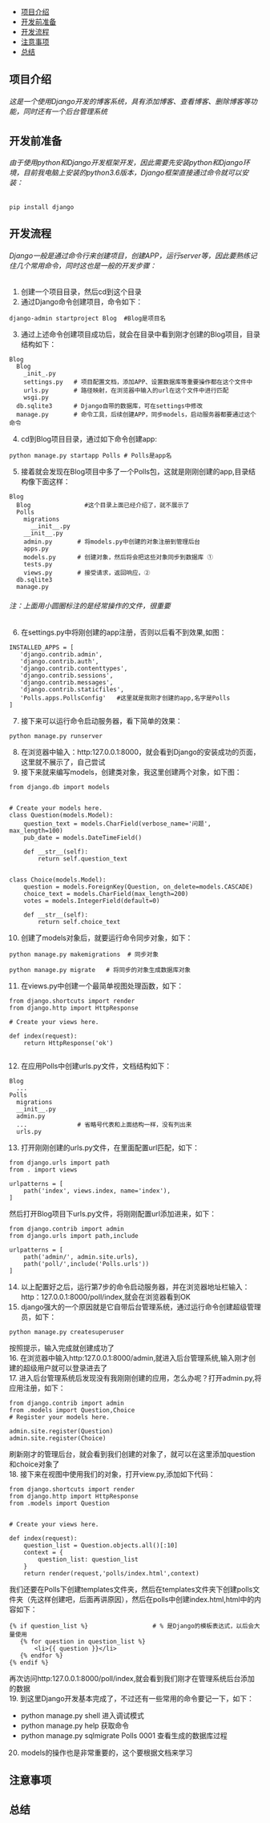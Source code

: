 * [项目介绍](项目介绍)
* [开发前准备](开发前准备)
* [开发流程](开发流程)
* [注意事项](注意事项)
* [总结](总结)


项目介绍
---
###### 这是一个使用Django开发的博客系统，具有添加博客、查看博客、删除博客等功能，同时还有一个后台管理系统

开发前准备
---
###### 由于使用python和Django开发框架开发，因此需要先安装python和Django环境，目前我电脑上安装的python3.6版本，Django框架直接通过命令就可以安装：
```
pip install django
```

开发流程
---
###### Django一般是通过命令行来创建项目，创建APP，运行server等，因此要熟练记住几个常用命令，同时这也是一般的开发步骤：  
1. 创建一个项目目录，然后cd到这个目录  
2. 通过Django命令创建项目，命令如下：
```
django-admin startproject Blog  #Blog是项目名
```
3. 通过上述命令创建项目成功后，就会在目录中看到刚才创建的Blog项目，目录结构如下：
```
Blog
  Blog
    _init_.py
    settings.py   # 项目配置文档，添加APP、设置数据库等重要操作都在这个文件中
    urls.py       # 路径映射，在浏览器中输入的url在这个文件中进行匹配
    wsgi.py
  db.sqlite3      # Django自带的数据库，可在settings中修改
  manage.py       # 命令工具，后续创建APP，同步models，启动服务器都要通过这个命令
```
4. cd到Blog项目目录，通过如下命令创建app:  
```
python manage.py startapp Polls # Polls是app名
````
5. 接着就会发现在Blog项目中多了一个Polls包，这就是刚刚创建的app,目录结构像下面这样：  
```
Blog
  Blog               #这个目录上面已经介绍了，就不展示了
  Polls
    migrations
      __init__.py
    __init__.py  
    admin.py       # 将models.py中创建的对象注册到管理后台
    apps.py       
    models.py      # 创建对象，然后将会把这些对象同步到数据库 ①
    tests.py     
    views.py       # 接受请求，返回响应，②
  db.sqlite3
  manage.py
 ```
 ###### 注：上面用小圆圈标注的是经常操作的文件，很重要  
 6. 在settings.py中将刚创建的app注册，否则以后看不到效果,如图：
 ```
 INSTALLED_APPS = [
    'django.contrib.admin',
    'django.contrib.auth',
    'django.contrib.contenttypes',
    'django.contrib.sessions',
    'django.contrib.messages',
    'django.contrib.staticfiles',
    'Polls.apps.PollsConfig'   #这里就是我刚才创建的app,名字是Polls
]
```
7. 接下来可以运行命令启动服务器，看下简单的效果：
```
python manage.py runserver
```
8. 在浏览器中输入：http:127.0.0.1:8000，就会看到Django的安装成功的页面，这里就不展示了，自己尝试  
9. 接下来就来编写models，创建类对象，我这里创建两个对象，如下图：
```
from django.db import models


# Create your models here.
class Question(models.Model):
    question_text = models.CharField(verbose_name='问题', max_length=100)
    pub_date = models.DateTimeField()

    def __str__(self):
        return self.question_text


class Choice(models.Model):
    question = models.ForeignKey(Question, on_delete=models.CASCADE)
    choice_text = models.CharField(max_length=200)
    votes = models.IntegerField(default=0)

    def __str__(self):
        return self.choice_text
```
10. 创建了models对象后，就要运行命令同步对象，如下：
```
python manage.py makemigrations  # 同步对象    

python manage.py migrate   # 将同步的对象生成数据库对象

```
11. 在views.py中创建一个最简单视图处理函数，如下：
```
from django.shortcuts import render
from django.http import HttpResponse

# Create your views here.

def index(request):
    return HttpResponse('ok')
    
```
12. 在应用Polls中创建urls.py文件，文档结构如下：
```
Blog
  ...
Polls
  migrations
  __init__.py
  admin.py
  ...              # 省略号代表和上面结构一样，没有列出来
  urls.py

```
13. 打开刚刚创建的urls.py文件，在里面配置url匹配，如下：
```
from django.urls import path
from . import views

urlpatterns = [
    path('index', views.index, name='index'),
]
```
然后打开Blog项目下urls.py文件，将刚刚配置url添加进来，如下：
```
from django.contrib import admin
from django.urls import path,include

urlpatterns = [
    path('admin/', admin.site.urls),
    path('poll/',include('Polls.urls'))
]
```
14. 以上配置好之后，运行第7步的命令启动服务器，并在浏览器地址栏输入：http：127.0.0.1:8000/poll/index,就会在浏览器看到OK  
15. django强大的一个原因就是它自带后台管理系统，通过运行命令创建超级管理员，如下：
```
python manage.py createsuperuser
```
按照提示，输入完成就创建成功了  
16. 在浏览器中输入http:127.0.0.1:8000/admin,就进入后台管理系统,输入刚才创建的超级用户就可以登录进去了  
17. 进入后台管理系统后发现没有我刚刚创建的应用，怎么办呢？打开admin.py,将应用注册，如下：
```
from django.contrib import admin
from .models import Question,Choice
# Register your models here.

admin.site.register(Question)
admin.site.register(Choice)
```
刷新刚才的管理后台，就会看到我们创建的对象了，就可以在这里添加question和choice对象了  
18. 接下来在视图中使用我们的对象，打开view.py,添加如下代码：
```
from django.shortcuts import render
from django.http import HttpResponse
from .models import Question


# Create your views here.

def index(request):
    question_list = Question.objects.all()[:10]
    context = {
        question_list: question_list
    }
    return render(request,'polls/index.html',context)
 ```
 我们还要在Polls下创建templates文件夹，然后在templates文件夹下创建polls文件夹（先这样创建吧，后面再讲原因），然后在polls中创建index.html,html中的内容如下： 
 ```
 {% if question_list %}                  # % 是Django的模板表达式，以后会大量使用
    {% for question in question_list %}
        <li>{{ question }}</li>
    {% endfor %}
{% endif %}
```
再次访问http:127.0.0.1:8000/poll/index,就会看到我们刚才在管理系统后台添加的数据  
19. 到这里Django开发基本完成了，不过还有一些常用的命令要记一下，如下：
* python manage.py shell 进入调试模式
* python manage.py help 获取命令
* python manage.py sqlmigrate Polls 0001  查看生成的数据库过程  
20. models的操作也是非常重要的，这个要根据文档来学习

注意事项
---
总结
---
